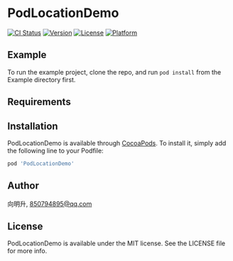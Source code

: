 # PodLocationDemo

[![CI Status](https://img.shields.io/travis/向明升/PodLocationDemo.svg?style=flat)](https://travis-ci.org/向明升/PodLocationDemo)
[![Version](https://img.shields.io/cocoapods/v/PodLocationDemo.svg?style=flat)](https://cocoapods.org/pods/PodLocationDemo)
[![License](https://img.shields.io/cocoapods/l/PodLocationDemo.svg?style=flat)](https://cocoapods.org/pods/PodLocationDemo)
[![Platform](https://img.shields.io/cocoapods/p/PodLocationDemo.svg?style=flat)](https://cocoapods.org/pods/PodLocationDemo)

## Example

To run the example project, clone the repo, and run `pod install` from the Example directory first.

## Requirements

## Installation

PodLocationDemo is available through [CocoaPods](https://cocoapods.org). To install
it, simply add the following line to your Podfile:

```ruby
pod 'PodLocationDemo'
```

## Author

向明升, 850794895@qq.com

## License

PodLocationDemo is available under the MIT license. See the LICENSE file for more info.
